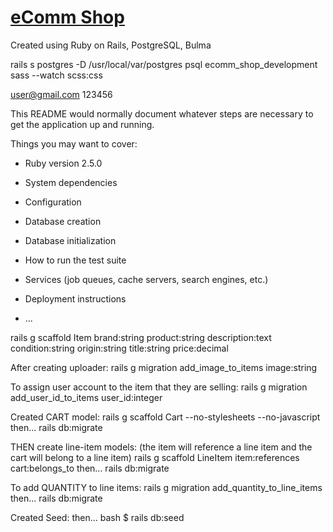 # [eComm Shop](https://ecomm-amitzaman.herokuapp.com/)

Created using Ruby on Rails, PostgreSQL, Bulma

rails s
postgres -D /usr/local/var/postgres
psql ecomm_shop_development
sass --watch scss:css

user@gmail.com
123456



This README would normally document whatever steps are necessary to get the
application up and running.

Things you may want to cover:

* Ruby version
2.5.0
* System dependencies

* Configuration

* Database creation

* Database initialization

* How to run the test suite

* Services (job queues, cache servers, search engines, etc.)

* Deployment instructions

* ...

rails g scaffold Item brand:string product:string description:text condition:string origin:string title:string price:decimal

After creating uploader:
rails g migration add_image_to_items image:string

To assign user account to the item that they are selling:
rails g migration add_user_id_to_items user_id:integer

Created CART model:
  rails g scaffold Cart --no-stylesheets --no-javascript
  then...
  rails db:migrate

THEN create line-item models: (the item will reference a line item and the cart will belong to a line item)
  rails g scaffold LineItem item:references cart:belongs_to
  then...
  rails db:migrate

To add QUANTITY to line items:
rails g migration add_quantity_to_line_items
then...
rails db:migrate

Created Seed:
then...
bash $  rails db:seed

